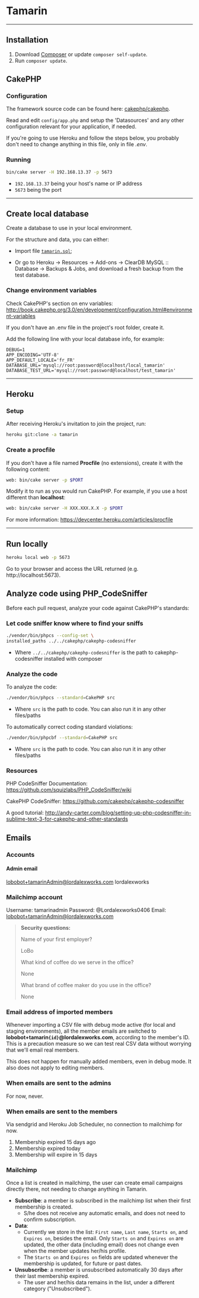 # Tamarin

---

## Installation

1. Download [Composer](http://getcomposer.org/doc/00-intro.md) or update `composer self-update`.
2. Run `composer update`.


## CakePHP

### Configuration

The framework source code can be found here: [cakephp/cakephp](https://github.com/cakephp/cakephp).

Read and edit `config/app.php` and setup the 'Datasources' and any other
configuration relevant for your application, if needed.

If you're going to use Heroku and follow the steps below, you probably
don't need to change anything in this file, only in file *.env*.


### Running

```bash
bin/cake server -H 192.168.13.37 -p 5673
```

* `192.168.13.37` being your host's name or IP address
* `5673` being the port

---

## Create local database

Create a database to use in your local environment.

For the structure and data, you can either:

- Import file [`tamarin.sql`](https://github.com/LordAlexWorks/tamarin/blob/master/tamarin.sql);

- Or go to Heroku -> Resources -> Add-ons -> ClearDB MySQL :: Database -> Backups & Jobs, and download a fresh backup from the test database.


### Change environment variables

Check CakePHP's section on env variables: http://book.cakephp.org/3.0/en/development/configuration.html#environment-variables

If you don't have an .env file in the project's root folder, create it.

Add the following line with your local database info, for example:

```
DEBUG=1
APP_ENCODING='UTF-8'
APP_DEFAULT_LOCALE='fr_FR'
DATABASE_URL='mysql://root:password@localhost/local_tamarin'
DATABASE_TEST_URL='mysql://root:password@localhost/test_tamarin'
```

---

## Heroku

### Setup

After receiving Heroku's invitation to join the project, run:

```bash
heroku git:clone -a tamarin
```


### Create a procfile
If you don't have a file named **Procfile** (no extensions), create it with the following content:

```bash
web: bin/cake server -p $PORT
```

Modify it to run as you would run CakePHP. For example, if you use a host different than **localhost**:

```bash
web: bin/cake server -H XXX.XXX.X.X -p $PORT
```

For more information: https://devcenter.heroku.com/articles/procfile

---

## Run locally

```bash
heroku local web -p 5673
```

Go to your browser and access the URL returned (e.g. http://localhost:5673).


## Analyze code using PHP_CodeSniffer

Before each pull request, analyze your code against CakePHP's standards:

### Let code sniffer know where to find your sniffs
```bash
./vendor/bin/phpcs --config-set \
installed_paths ../../cakephp/cakephp-codesniffer
```

* Where `../../cakephp/cakephp-codesniffer` is the path to cakephp-codesniffer installed with composer 

### Analyze the code
To analyze the code: 
```bash
./vendor/bin/phpcs --standard=CakePHP src
```

* Where `src` is the path to code. You can also run it in any other files/paths

To automatically correct coding standard violations:
```bash
./vendor/bin/phpcbf --standard=CakePHP src
```

* Where `src` is the path to code. You can also run it in any other files/paths


### Resources
PHP CodeSniffer Documentation: https://github.com/squizlabs/PHP_CodeSniffer/wiki

CakePHP CodeSniffer: https://github.com/cakephp/cakephp-codesniffer

A good tutorial:
http://andy-carter.com/blog/setting-up-php-codesniffer-in-sublime-text-3-for-cakephp-and-other-standards


## Emails

### Accounts

#### Admin email
lobobot+tamarinAdmin@lordalexworks.com
lordalexworks

### Mailchimp account
Username: tamarinadmin
Password: @Lordalexworks0406
Email: lobobot+tamarinAdmin@lordalexworks.com

> **Security questions:**
>
> Name of your first employer?
>
> LoBo
>
> What kind of coffee do we serve in the office?
>
> None
>
> What brand of coffee maker do you use in the office?
>
> None
>

### Email address of imported members

Whenever importing a CSV file with debug mode active (for local and staging environments), all the member emails are switched to **lobobot+tamarin`{id}`@lordalexworks.com**, according to the member's ID. This is a precaution measure so we can test real CSV data without worrying that we'll email real members.

This does not happen for manually added members, even in debug mode. It also does not apply to editing members.

### When emails are sent to the admins

For now, never.

### When emails are sent to the members

Via sendgrid and Heroku Job Scheduler, no connection to mailchimp for now.

1. Membership expired 15 days ago
2. Membership expired today
3. Membership will expire in 15 days

### Mailchimp

Once a list is created in mailchimp, the user can create email campaigns directly there, not needing to change anything in Tamarin.

* **Subscribe**: a member is subscribed in the mailchimp list when their first membership is created.
  * S/he does not receive any automatic emails, and does not need to confirm subscription.
* **Data**:
  * Currently we store in the list: `First name`, `Last name`, `Starts on`, and `Expires on`, besides the email. Only `Starts on` and `Expires on` are updated, the other data (including email) does not change even when the member updates her/his profile.
  * The `Starts on` and `Expires on` fields are updated whenever the membership is updated, for future or past dates.
* **Unsubscribe**: a member is unsubscribed automatically 30 days after their last membership expired.
  * The user and her/his data remains in the list, under a different category ("Unsubscribed").
